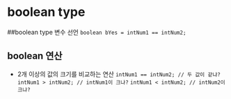 # boolean type

##boolean type 변수 선언
```boolean bYes = intNum1 == intNum2;```

## boolean 연산
* 2개 이상의 값의 크기를 비교하는 연산
```intNum1 == intNum2; // 두 값이 같냐?```
```intNum1 > intNum2; // intNum1이 크냐?```
```intNum1 < intNum2; // intNum2이 크냐?```